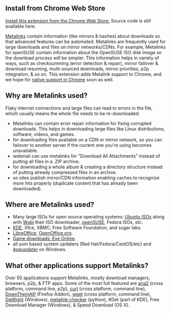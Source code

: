 ## Install from Chrome Web Store ##

[Install this extension from the Chrome Web Store.](https://chrome.google.com/webstore/detail/jnpljlobbiggcdikagmiepniibjdinap) Source code is still available here.

[Metalinks](http://www.metalinker.org/) contain information (like mirrors & hashes) about downloads so that advanced features can be automated. Metalinks are frequently used for large downloads and files on mirror networks/CDNs. For example, Metalinks for openSUSE contain information about the OpenSUSE ISO disk image so the download process will be simpler. This information helps in variety of ways, such as checksumming (error detection & repair), mirror failover & download resuming, multi-sourced downloads, mirror priorities, p2p integration, & so on. This extension adds Metalink support to Chrome, and we hope for [native support in Chrome](http://code.google.com/p/chromium/issues/detail?id=1751) soon as well.

## Why are Metalinks used? ##

Flaky internet connections and large files can lead to errors in the file, which usually means the whole file needs to be re-downloaded.

  * Metalinks can contain error repair information for fixing corrupted downloads. This helps in downloading large files like Linux distributions, software, videos, and games.
  * for downloading files available on a CDN or mirror network, so you can failover to another server if the current one you're using becomes unavailable.
  * webmail can use metalinks for "Download All Attachments" instead of putting all files in a .ZIP archive.
  * for downloading a whole album & creating a directory structure instead of putting already compressed files in an archive.
  * so sites publish mirror/CDN information enabling caches to recognize more hits properly (duplicate content that has already been downloaded).

## Where are Metalinks used? ##

  * Many large ISOs for open source operating systems: [Ubuntu ISOs](http://releases.ubuntu.com/releases/oneiric/) along with [Wubi](http://www.ubuntu.com/download/ubuntu/windows-installer) their ISO downloader, [openSUSE](http://download.opensuse.org/distribution/12.1/iso/), Fedora ISOs, etc.
  * [KDE](http://dot.kde.org/2012/03/26/kde-enhances-mirroring-network), Xfce, XBMC, Free Software Foundation, and sugar labs.
  * [LibreOffice](http://download.documentfoundation.org/libreoffice/stable/3.5.2/win/x86/), [OpenOffice.org](http://openoffice.mirrorbrain.org/stable/3.3.0/).
  * [Game downloads: Eve Online](https://forums.eveonline.com/default.aspx?g=posts&m=51440).
  * all yum based system updaters (Red Hat/Fedora/CentOS/etc) and [Appupdater](http://www.nabber.org/projects/appupdater/) on Windows.

## What other applications support Metalinks? ##

Over 50 applications support Metalinks, mostly download managers, browsers, p2p, & FTP apps. Some of the most full featured are [aria2](http://aria2.sourceforge.net/) (cross platform, command line, p2p), [curl](https://github.com/bagder/curl) (cross platform, command line), [DownThemAll!](http://www.downthemall.net/) (Firefox Addon), [wget](https://github.com/ilimugur/GSoC-Project) (cross platform, command line), [GetRight](http://www.getright.com/) (Windows), [metalink-checker](http://metalinks.svn.sourceforge.net/viewvc/metalinks/checker/metalink.py?view=markup) (python), KGet (part of KDE), Free Download Manager (Windows), & Speed Download (OS X).